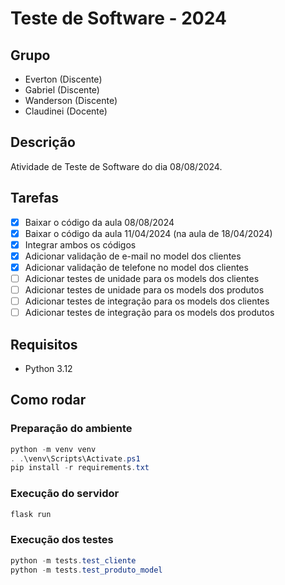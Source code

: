 # Teste de Software - 2024

## Grupo

- Everton (Discente)
- Gabriel (Discente)
- Wanderson (Discente)
- Claudinei (Docente)

## Descrição

Atividade de Teste de Software do dia 08/08/2024.

## Tarefas

- [x] Baixar o código da aula 08/08/2024
- [x] Baixar o código da aula 11/04/2024 (na aula de 18/04/2024)
- [x] Integrar ambos os códigos
- [x] Adicionar validação de e-mail no model dos clientes
- [x] Adicionar validação de telefone no model dos clientes
- [ ] Adicionar testes de unidade para os models dos clientes
- [ ] Adicionar testes de unidade para os models dos produtos
- [ ] Adicionar testes de integração para os models dos clientes
- [ ] Adicionar testes de integração para os models dos produtos

## Requisitos

- Python 3.12

## Como rodar

### Preparação do ambiente

```powershell
python -m venv venv
. .\venv\Scripts\Activate.ps1
pip install -r requirements.txt
```

### Execução do servidor

```powershell
flask run
```

### Execução dos testes

```powershell
python -m tests.test_cliente
python -m tests.test_produto_model
```
